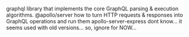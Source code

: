 graphql
    library that implements the core GraphQL parsing & execution algorithms.
@apollo/server
    how to turn HTTP requests & responses into GraphQL operations and run them
apollo-server-express
    dont know... it seems used with old versions... so, ignore for NOW...